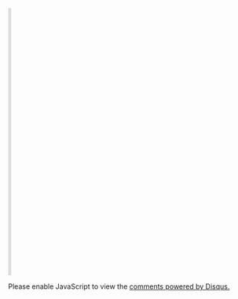 <iframe width="6=860" height="545" src="https://www.youtube.com/embed/RKBfRyL2jXc?si=Yn_Ofrj99lqCMxgG" title="YouTube video player" frameborder="0" allow="accelerometer; autoplay; clipboard-write; encrypted-media; gyroscope; picture-in-picture; web-share" referrerpolicy="strict-origin-when-cross-origin" allowfullscreen></iframe>



<div id="disqus_thread"></div>

<script>

    /**

    *  RECOMMENDED CONFIGURATION VARIABLES: EDIT AND UNCOMMENT THE SECTION BELOW TO INSERT DYNAMIC VALUES FROM YOUR PLATFORM OR CMS.

    *  LEARN WHY DEFINING THESE VARIABLES IS IMPORTANT: https://disqus.com/admin/universalcode/#configuration-variables    */

    /*

    var disqus_config = function () {

    this.page.url = PAGE_URL;  // Replace PAGE_URL with your page's canonical URL variable

    this.page.identifier = PAGE_IDENTIFIER; // Replace PAGE_IDENTIFIER with your page's unique identifier variable

    };

    */

    (function() { // DON'T EDIT BELOW THIS LINE

    var d = document, s = d.createElement('script');

    s.src = 'https://exhitbion-1.disqus.com/embed.js';

    s.setAttribute('data-timestamp', +new Date());

    (d.head || d.body).appendChild(s);

    })();

</script>

<noscript>Please enable JavaScript to view the <a href="https://disqus.com/?ref_noscript">comments powered by Disqus.</a></noscript>
